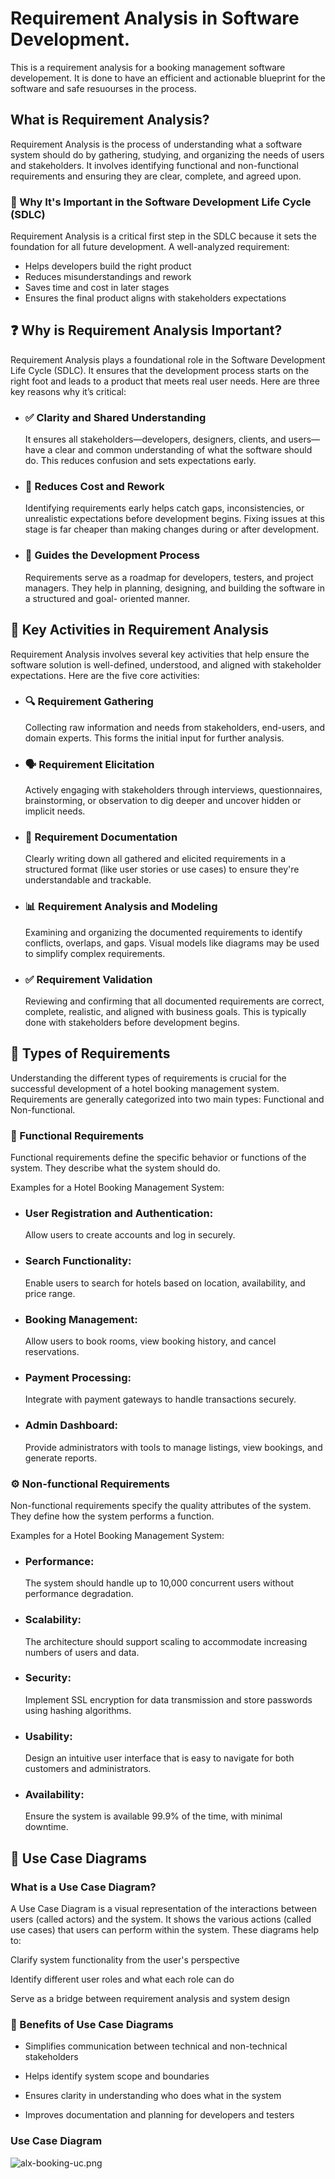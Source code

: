 # Requirement Analysis in Software Development.

This is a requirement analysis for a booking management software developement. It is done to have an efficient and actionable blueprint for the software and safe resuourses in the process.

## What is Requirement Analysis?
Requirement Analysis is the process of understanding what a software system should do by gathering, studying, and organizing the needs of users and stakeholders. It involves identifying functional and non-functional requirements and ensuring they are clear, complete, and agreed upon.
### 🧠 Why It's Important in the Software Development Life Cycle (SDLC)
Requirement Analysis is a critical first step in the SDLC because it sets the foundation for all future development. A well-analyzed requirement:

* Helps developers build the right product
* Reduces misunderstandings and rework
* Saves time and cost in later stages
* Ensures the final product aligns with stakeholders expectations


## ❓ Why is Requirement Analysis Important?
Requirement Analysis plays a foundational role in the Software Development Life Cycle (SDLC). It ensures that the development process starts on the right foot and          leads to a product that meets real user needs. Here are three key reasons why it’s critical:

* ### ✅ Clarity and Shared Understanding
  It ensures all stakeholders—developers, designers, clients, and users—have a clear and common understanding of what the software should do. This reduces confusion and        sets expectations early.

* ### 💸 Reduces Cost and Rework
  Identifying requirements early helps catch gaps, inconsistencies, or unrealistic expectations before development begins. Fixing issues at this stage is far cheaper           than making changes during or after development.

* ### 🎯 Guides the Development Process
  Requirements serve as a roadmap for developers, testers, and project managers. They help in planning, designing, and building the software in a structured and goal-          oriented manner.

## 🧩 Key Activities in Requirement Analysis
Requirement Analysis involves several key activities that help ensure the software solution is well-defined, understood, and aligned with stakeholder expectations. Here are the five core activities:

* ### 🔍 Requirement Gathering
  Collecting raw information and needs from stakeholders, end-users, and domain experts. This forms the initial input for further analysis.

* ### 🗣️ Requirement Elicitation
  Actively engaging with stakeholders through interviews, questionnaires, brainstorming, or observation to dig deeper and uncover hidden or implicit needs.

* ### 📝 Requirement Documentation
  Clearly writing down all gathered and elicited requirements in a structured format (like user stories or use cases) to ensure they're understandable and trackable.

* ### 📊 Requirement Analysis and Modeling
  Examining and organizing the documented requirements to identify conflicts, overlaps, and gaps. Visual models like diagrams may be used to simplify complex requirements.

* ### ✅ Requirement Validation
  Reviewing and confirming that all documented requirements are correct, complete, realistic, and aligned with business goals. This is typically done with stakeholders         before development begins.


## 🧾 Types of Requirements
Understanding the different types of requirements is crucial for the successful development of a hotel booking management system. Requirements are generally categorized into two main types: Functional and Non-functional.

### 🔧 Functional Requirements
Functional requirements define the specific behavior or functions of the system. They describe what the system should do.

Examples for a Hotel Booking Management System:

* ### User Registration and Authentication:
  Allow users to create accounts and log in securely.

* ### Search Functionality:
  Enable users to search for hotels based on location, availability, and price range.

* ### Booking Management:
  Allow users to book rooms, view booking history, and cancel reservations.

* ### Payment Processing:
  Integrate with payment gateways to handle transactions securely.

* ### Admin Dashboard:
  Provide administrators with tools to manage listings, view bookings, and generate reports.

### ⚙️ Non-functional Requirements
Non-functional requirements specify the quality attributes of the system. They define how the system performs a function.

Examples for a Hotel Booking Management System:

* ### Performance:
  The system should handle up to 10,000 concurrent users without performance degradation.

* ### Scalability:
  The architecture should support scaling to accommodate increasing numbers of users and data.

* ### Security:
  Implement SSL encryption for data transmission and store passwords using hashing algorithms.

* ### Usability:
  Design an intuitive user interface that is easy to navigate for both customers and administrators.

* ### Availability:
  Ensure the system is available 99.9% of the time, with minimal downtime.


## 🎯 Use Case Diagrams

### What is a Use Case Diagram?
A Use Case Diagram is a visual representation of the interactions between users (called actors) and the system. It shows the various actions (called use cases) that users can perform within the system. These diagrams help to:

Clarify system functionality from the user's perspective

Identify different user roles and what each role can do

Serve as a bridge between requirement analysis and system design

### 🧾 Benefits of Use Case Diagrams
* Simplifies communication between technical and non-technical stakeholders

* Helps identify system scope and boundaries

* Ensures clarity in understanding who does what in the system

* Improves documentation and planning for developers and testers

### Use Case Diagram

![alx-booking-uc.png](https://github.com/user-attachments/assets/e2b0a40a-858d-4f22-9c9a-aa63e914704a)
